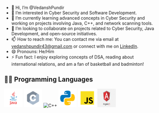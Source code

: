 - 👋 Hi, I’m @VedanshPundir
- 👀 I’m interested in Cyber Security and Software Development.
- 🌱 I’m currently learning advanced concepts in Cyber Security and working on projects involving Java, C++, and network scanning tools.
- 💞️ I’m looking to collaborate on projects related to Cyber Security, Java Development, and open-source initiatives.
- 📫 How to reach me: You can contact me via email at vedanshpundir43@gmail.com or connect with me on [LinkedIn](https://www.linkedin.com/in/vedansh-pundir-03129524a/).
- 😄 Pronouns: He/Him
- ⚡ Fun fact: I enjoy exploring concepts of DSA, reading about international relations, and am a fan of basketball and badminton!

## 🧑‍💻 Programming Languages

<p align="left">
  <img src="images/java.svg" alt="Java" width="60" height="60"/>
<img src="images/c.svg" alt="C" width="60" height="60"/>
<img src="images/c++.svg" alt="C++" width="60" height="60"/>
<img src="images/python.svg" alt="Java" width="60" height="60"/>
<img src="images/javascript.svg" alt="Java" width="60" height="60"/>
<img src="images/png-transparent-angular-js-full-logo-tech-companies.png" alt="Java" width="60" height="60"/>
</p>

<!---
VedanshPundir/VedanshPundir is a ✨ special ✨ repository because its `README.md` (this file) appears on your GitHub profile.
You can click the Preview link to take a look at your changes.
--->
